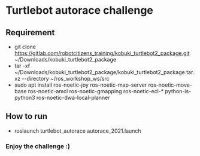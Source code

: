 # Turtlebot autorace challenge 
## Requirement
- git clone https://gitlab.com/robotcitizens_training/kobuki_turtlebot2_package.git ~/Downloads/kobuki_turtlebot2_package
- tar -xf ~/Downloads/kobuki_turtlebot2_package/kobuki_turtlebot2_package.tar.xz --directory ~/ros_workshop_ws/src
- sudo apt install ros-noetic-joy ros-noetic-map-server ros-noetic-move-base ros-noetic-amcl ros-noetic-gmapping ros-noetic-ecl-* python-is-python3 ros-noetic-dwa-local-planner

## How to run

- roslaunch turtlebot_autorace autorace_2021.launch

### Enjoy the challenge :)
